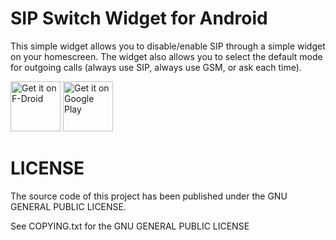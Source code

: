 SIP Switch Widget for Android
=========

This simple widget allows you to disable/enable SIP through a simple widget
on your homescreen. The widget also allows you to select the default mode for
outgoing calls (always use SIP, always use GSM, or ask each time).

<a href="https://f-droid.org/repository/browse/?fdid=eu.siebeck.sipswitch" target="_blank">
<img src="https://f-droid.org/badge/get-it-on.png" alt="Get it on F-Droid" height="80"/></a>
<a href="https://play.google.com/store/apps/details?id=eu.siebeck.sipswitch" target="_blank">
<img src="https://play.google.com/intl/en_us/badges/images/generic/en-play-badge.png" alt="Get it on Google Play" height="80"/></a>

# LICENSE

The source code of this project has been published under the
GNU GENERAL PUBLIC LICENSE.

See COPYING.txt for the GNU GENERAL PUBLIC LICENSE
